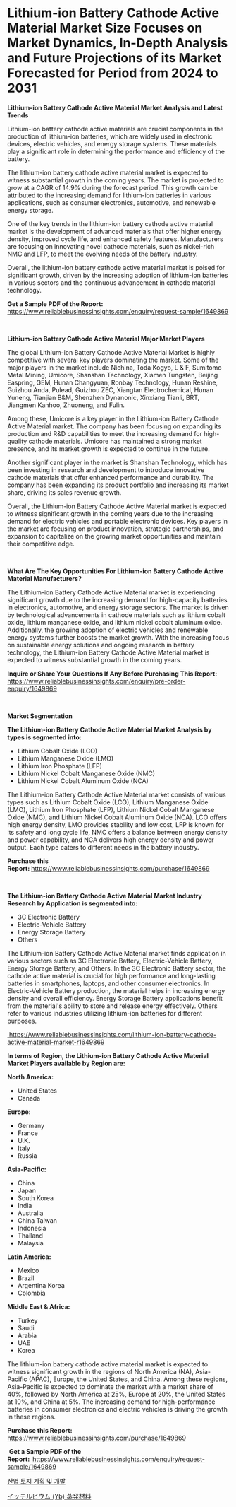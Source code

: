 <p><h1>Lithium-ion Battery Cathode Active Material Market Size Focuses on Market Dynamics, In-Depth Analysis and Future Projections of its Market Forecasted for Period from 2024 to 2031</h1></p><p><strong>Lithium-ion Battery Cathode Active Material Market Analysis and Latest Trends</strong></p>
<p><p>Lithium-ion battery cathode active materials are crucial components in the production of lithium-ion batteries, which are widely used in electronic devices, electric vehicles, and energy storage systems. These materials play a significant role in determining the performance and efficiency of the battery.</p><p>The lithium-ion battery cathode active material market is expected to witness substantial growth in the coming years. The market is projected to grow at a CAGR of 14.9% during the forecast period. This growth can be attributed to the increasing demand for lithium-ion batteries in various applications, such as consumer electronics, automotive, and renewable energy storage.</p><p>One of the key trends in the lithium-ion battery cathode active material market is the development of advanced materials that offer higher energy density, improved cycle life, and enhanced safety features. Manufacturers are focusing on innovating novel cathode materials, such as nickel-rich NMC and LFP, to meet the evolving needs of the battery industry.</p><p>Overall, the lithium-ion battery cathode active material market is poised for significant growth, driven by the increasing adoption of lithium-ion batteries in various sectors and the continuous advancement in cathode material technology.</p></p>
<p><strong>Get a Sample PDF of the Report:&nbsp;</strong> <a href="https://www.reliablebusinessinsights.com/enquiry/request-sample/1649869">https://www.reliablebusinessinsights.com/enquiry/request-sample/1649869</a></p>
<p>&nbsp;</p>
<p><strong>Lithium-ion Battery Cathode Active Material Major Market Players</strong></p>
<p><p>The global Lithium-ion Battery Cathode Active Material Market is highly competitive with several key players dominating the market. Some of the major players in the market include Nichina, Toda Kogyo, L & F, Sumitomo Metal Mining, Umicore, Shanshan Technology, Xiamen Tungsten, Beijing Easpring, GEM, Hunan Changyuan, Ronbay Technology, Hunan Reshine, Guizhou Anda, Pulead, Guizhou ZEC, Xiangtan Electrochemical, Hunan Yuneng, Tianjian B&M, Shenzhen Dynanonic, Xinxiang Tianli, BRT, Jiangmen Kanhoo, Zhuoneng, and Fulin.</p><p>Among these, Umicore is a key player in the Lithium-ion Battery Cathode Active Material market. The company has been focusing on expanding its production and R&D capabilities to meet the increasing demand for high-quality cathode materials. Umicore has maintained a strong market presence, and its market growth is expected to continue in the future.</p><p>Another significant player in the market is Shanshan Technology, which has been investing in research and development to introduce innovative cathode materials that offer enhanced performance and durability. The company has been expanding its product portfolio and increasing its market share, driving its sales revenue growth.</p><p>Overall, the Lithium-ion Battery Cathode Active Material market is expected to witness significant growth in the coming years due to the increasing demand for electric vehicles and portable electronic devices. Key players in the market are focusing on product innovation, strategic partnerships, and expansion to capitalize on the growing market opportunities and maintain their competitive edge.</p></p>
<p>&nbsp;</p>
<p><strong>What Are The Key Opportunities For Lithium-ion Battery Cathode Active Material Manufacturers?</strong></p>
<p><p>The Lithium-ion Battery Cathode Active Material market is experiencing significant growth due to the increasing demand for high-capacity batteries in electronics, automotive, and energy storage sectors. The market is driven by technological advancements in cathode materials such as lithium cobalt oxide, lithium manganese oxide, and lithium nickel cobalt aluminum oxide. Additionally, the growing adoption of electric vehicles and renewable energy systems further boosts the market growth. With the increasing focus on sustainable energy solutions and ongoing research in battery technology, the Lithium-ion Battery Cathode Active Material market is expected to witness substantial growth in the coming years.</p></p>
<p><strong>Inquire or Share Your Questions If Any Before Purchasing This Report:</strong> <a href="https://www.reliablebusinessinsights.com/enquiry/pre-order-enquiry/1649869">https://www.reliablebusinessinsights.com/enquiry/pre-order-enquiry/1649869</a></p>
<p>&nbsp;</p>
<p><strong>Market Segmentation</strong></p>
<p><strong>The Lithium-ion Battery Cathode Active Material Market Analysis by types is segmented into:</strong></p>
<p><ul><li>Lithium Cobalt Oxide (LCO)</li><li>Lithium Manganese Oxide (LMO)</li><li>Lithium Iron Phosphate (LFP)</li><li>Lithium Nickel Cobalt Manganese Oxide (NMC)</li><li>Lithium Nickel Cobalt Aluminum Oxide (NCA)</li></ul></p>
<p><p>The Lithium-ion Battery Cathode Active Material market consists of various types such as Lithium Cobalt Oxide (LCO), Lithium Manganese Oxide (LMO), Lithium Iron Phosphate (LFP), Lithium Nickel Cobalt Manganese Oxide (NMC), and Lithium Nickel Cobalt Aluminum Oxide (NCA). LCO offers high energy density, LMO provides stability and low cost, LFP is known for its safety and long cycle life, NMC offers a balance between energy density and power capability, and NCA delivers high energy density and power output. Each type caters to different needs in the battery industry.</p></p>
<p><strong>Purchase this Report:&nbsp;</strong><a href="https://www.reliablebusinessinsights.com/purchase/1649869">https://www.reliablebusinessinsights.com/purchase/1649869</a></p>
<p>&nbsp;</p>
<p><strong>The Lithium-ion Battery Cathode Active Material Market Industry Research by Application is segmented into:</strong></p>
<p><ul><li>3C Electronic Battery</li><li>Electric-Vehicle Battery</li><li>Energy Storage Battery</li><li>Others</li></ul></p>
<p><p>The Lithium-ion Battery Cathode Active Material market finds application in various sectors such as 3C Electronic Battery, Electric-Vehicle Battery, Energy Storage Battery, and Others. In the 3C Electronic Battery sector, the cathode active material is crucial for high performance and long-lasting batteries in smartphones, laptops, and other consumer electronics. In Electric-Vehicle Battery production, the material helps in increasing energy density and overall efficiency. Energy Storage Battery applications benefit from the material's ability to store and release energy effectively. Others refer to various industries utilizing lithium-ion batteries for different purposes.</p></p>
<p><a href="https://www.reliablebusinessinsights.com/lithium-ion-battery-cathode-active-material-market-r1649869">&nbsp;https://www.reliablebusinessinsights.com/lithium-ion-battery-cathode-active-material-market-r1649869</a></p>
<p><strong>In terms of Region, the Lithium-ion Battery Cathode Active Material Market Players available by Region are:</strong></p>
<p>
    <p> <strong> North America: </strong>
        <ul>
            <li>United States</li>
            <li>Canada</li>
        </ul>
        </p> 
    <p> <strong> Europe: </strong>
        <ul>
            <li>Germany</li>
            <li>France</li>
            <li>U.K.</li>
            <li>Italy</li>
            <li>Russia</li>
        </ul>
        </p> 
    <p> <strong> Asia-Pacific: </strong>
        <ul>
            <li>China</li>
            <li>Japan</li>
            <li>South Korea</li>
            <li>India</li>
            <li>Australia</li>
            <li>China Taiwan</li>
            <li>Indonesia</li>
            <li>Thailand</li>
            <li>Malaysia</li>
        </ul>
        </p> 
    <p> <strong> Latin America: </strong>
        <ul>
            <li>Mexico</li>
            <li>Brazil</li>
            <li>Argentina Korea</li>
            <li>Colombia</li>
        </ul>
        </p> 
    <p> <strong> Middle East & Africa: </strong>
        <ul>
            <li>Turkey</li>
            <li>Saudi</li>
            <li>Arabia</li>
            <li>UAE</li>
            <li>Korea</li>
        </ul>
    </p>
    </p>
<p><p>The lithium-ion battery cathode active material market is expected to witness significant growth in the regions of North America (NA), Asia-Pacific (APAC), Europe, the United States, and China. Among these regions, Asia-Pacific is expected to dominate the market with a market share of 40%, followed by North America at 25%, Europe at 20%, the United States at 10%, and China at 5%. The increasing demand for high-performance batteries in consumer electronics and electric vehicles is driving the growth in these regions.</p></p>
<p><strong>Purchase this Report: </strong><a href="https://www.reliablebusinessinsights.com/purchase/1649869">https://www.reliablebusinessinsights.com/purchase/1649869</a></p>
<p>&nbsp;<strong>Get a Sample PDF of the Report:&nbsp;&nbsp;</strong><a href="https://www.reliablebusinessinsights.com/enquiry/request-sample/1649869">https://www.reliablebusinessinsights.com/enquiry/request-sample/1649869</a></p>
<p><strong></strong></p>
<p><p><a href="https://github.com/CliftonFisher9067/Market-Research-Report-List-2/blob/main/833148682654.md">산업 토지 계획 및 개발</a></p><p><a href="https://github.com/AdellaPrice2023/Market-Research-Report-List-1/blob/main/890292493827.md">イッテルビウム (Yb) 蒸発材料</a></p></p>